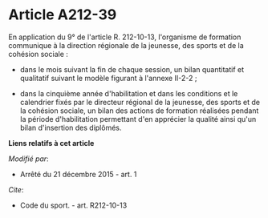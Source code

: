 # Article A212-39

En application du 9° de l'article R. 212-10-13, l'organisme de formation communique à la direction régionale de la jeunesse,
des sports et de la cohésion sociale :

- dans le mois suivant la fin de chaque session, un bilan quantitatif et qualitatif suivant le modèle figurant à l'annexe
II-2-2 ;

- dans la cinquième année d'habilitation et dans les conditions et le calendrier fixés par le directeur régional de la
jeunesse, des sports et de la cohésion sociale, un bilan des actions de formation réalisées pendant la période d'habilitation
permettant d'en apprécier la qualité ainsi qu'un bilan d'insertion des diplômés.

**Liens relatifs à cet article**

_Modifié par_:

  - Arrêté du 21 décembre 2015 - art. 1

_Cite_:

  - Code du sport. - art. R212-10-13
